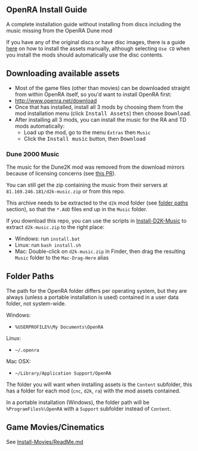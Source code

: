 ## OpenRA Install Guide
A complete installation guide without installing from discs including
the music missing from the OpenRA Dune mod

If you have any of the original discs or have disc images, there is
a guide [here](https://github.com/OpenRA/OpenRA/wiki/Game-Content) on how to install
the assets manually, although selecting `Use CD` when you install
the mods should automatically use the disc contents.

## Downloading available assets
- Most of the game files (other than movies) can be downloaded
straight from within OpenRA itself, so you'd want to install OpenRA first:
- http://www.openra.net/download
- Once that has installed, install all 3 mods by choosing them from the mod installation menu
(click <kbd>Install Assets</kbd>) then choose <kbd>Download</kbd>.
- After installing all 3 mods, you can install the music for the RA and TD mods automatically:
  - Load up the mod, go to the menu `Extras` then `Music`
  - Click the <kbd>Install music</kbd> button, then <kbd>Download</kbd>

### Dune 2000 Music
The music for the Dune2K mod was removed from the download mirrors
because of licensing concerns (see [this PR](https://github.com/OpenRA/OpenRAWeb/pull/268)).

You can still get the zip containing the music from their servers at
`81.169.246.181/d2k-music.zip` or from this repo.

This archive needs to be extracted to the `d2k` mod folder
(see [folder paths](#folder-paths) section), so that the `*.AUD` files end up in the `Music` folder.

If you download this repo, you can use the scripts in [Install-D2K-Music](Install-D2K-Music) to extract `d2k-music.zip` to the right place:
- Windows: run `install.bat`
- Linux: run `bash install.sh`
- Mac: Double-click on `d2k-music.zip` in Finder, then drag the resulting `Music` folder to the `Mac-Drag-Here` alias

## Folder Paths
The path for the OpenRA folder differs per operating system,
but they are always (unless a portable installation is used)
contained in a user data folder, not system-wide.

Windows:
- `%USERPROFILE%\My Documents\OpenRA`

Linux:
- `~/.openra`

Mac OSX:
- `~/Library/Application Support/OpenRA`

The folder you will want when installing assets is the `Content` subfolder,
this has a folder for each mod (`cnc`, `d2k`, `ra`) with the mod assets contained.

In a portable installation (Windows), the folder path will be
`%ProgramFiles%\OpenRA` with a `Support` subfolder instead of `Content`.

## Game Movies/Cinematics
See [Install-Movies/ReadMe.md](Install-Movies#tiberium-dawn)
